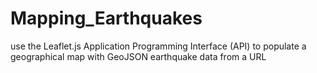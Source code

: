 # Mapping_Earthquakes
use the Leaflet.js Application Programming Interface (API) to populate a geographical map with GeoJSON earthquake data from a URL
